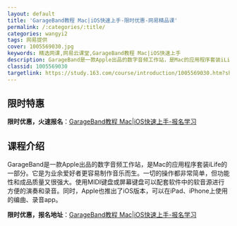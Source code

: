 ```yaml
---
layout: default
title: 'GarageBand教程 Mac|iOS快速上手-限时优惠-网易精品课'
permalink: /:categories/:title/
categories: wangyi2
tags: 网易提供
cover: 1005569030.jpg
keywords: 精选网课,网易云课堂,GarageBand教程 Mac|iOS快速上手
description: GarageBand是一款Apple出品的数字音频工作站，是Mac的应用程序套装iLife的一部分。它是为业余爱好者更容
classid: 1005569030
targetlink: https://study.163.com/course/introduction/1005569030.htm?share=1&shareId=1025206652&utm_campaign=share&utm_medium=iphoneShare&utm_source=&utm_u=1025206652
---
```


## 限时特惠

**限时优惠，火速报名**：[GarageBand教程 Mac|iOS快速上手-报名学习](https://study.163.com/course/introduction/1005569030.htm?share=1&shareId=1025206652&utm_campaign=share&utm_medium=iphoneShare&utm_source=&utm_u=1025206652)

## 课程介绍

GarageBand是一款Apple出品的数字音频工作站，是Mac的应用程序套装iLife的一部分。它是为业余爱好者更容易制作音乐而生。一切的操作都非常简单，但功能性和成品质量又很强大。使用MIDI键盘或屏幕键盘可以配套软件中的软音源进行方便的演奏和录音。同时，Apple也推出了iOS版本，可以在iPad、iPhone上使用的编曲、录音app。

**限时优惠，报名地址**：[GarageBand教程 Mac|iOS快速上手-报名学习](https://study.163.com/course/introduction/1005569030.htm?share=1&shareId=1025206652&utm_campaign=share&utm_medium=iphoneShare&utm_source=&utm_u=1025206652)

